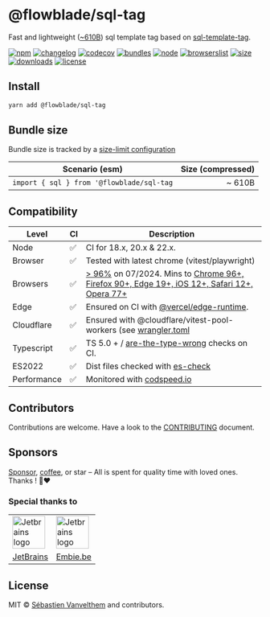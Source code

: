 # @flowblade/sql-tag

Fast and lightweight ([~610B](#bundle-size)) sql template tag based on [sql-template-tag](https://github.com/blakeembrey/sql-template-tag).

[![npm](https://img.shields.io/npm/v/@flowblade/sql-tag?style=for-the-badge&label=Npm&labelColor=444&color=informational)](https://www.npmjs.com/package/@flowblade/sql-tag)
[![changelog](https://img.shields.io/static/v1?label=&message=changelog&logo=github&style=for-the-badge&labelColor=444&color=informational)](https://github.com/belgattitude/flowblade/blob/main/packages/sql-tag/CHANGELOG.md)
[![codecov](https://img.shields.io/codecov/c/github/belgattitude/flowblade?logo=codecov&label=Unit&flag=flowblade-sql-tag-unit&style=for-the-badge&labelColor=444)](https://app.codecov.io/gh/belgattitude/flowblade/tree/main/packages%2Fsql-tag)
[![bundles](https://img.shields.io/static/v1?label=&message=cjs|esm@treeshake&logo=webpack&style=for-the-badge&labelColor=444&color=informational)](https://github.com/belgattitude/flowblade/blob/main/packages/sql-tag/.size-limit.cjs)
[![node](https://img.shields.io/static/v1?label=Node&message=18%2b&logo=node.js&style=for-the-badge&labelColor=444&color=informational)](#compatibility)
[![browserslist](https://img.shields.io/static/v1?label=Browser&message=%3E96%25&logo=googlechrome&style=for-the-badge&labelColor=444&color=informational)](#compatibility)
[![size](https://img.shields.io/bundlephobia/minzip/@flowblade/sql-tag@latest?label=Max&style=for-the-badge&labelColor=444&color=informational)](https://bundlephobia.com/package/@flowblade/sql-tag@latest)
[![downloads](https://img.shields.io/npm/dm/@flowblade/sql-tag?style=for-the-badge&labelColor=444)](https://www.npmjs.com/package/@flowblade/sql-tag)
[![license](https://img.shields.io/npm/l/@flowblade/sql-tag?style=for-the-badge&labelColor=444)](https://github.com/belgattitude/flowblade/blob/main/LICENSE)

## Install

```bash
yarn add @flowblade/sql-tag
```

## Bundle size

Bundle size is tracked by a [size-limit configuration](https://github.com/belgattitude/flowblade/blob/main/packages/sql-tag/.size-limit.ts)

| Scenario (esm)                                              | Size (compressed) |
|-------------------------------------------------------------|------------------:|
| `import { sql } from '@flowblade/sql-tag`                   |            ~ 610B |

## Compatibility

| Level      | CI | Description                                                                                                                                                                                                                                                                                                                                    |
|------------|----|------------------------------------------------------------------------------------------------------------------------------------------------------------------------------------------------------------------------------------------------------------------------------------------------------------------------------------------------|  
| Node       | ✅  | CI for 18.x, 20.x & 22.x.                                                                                                                                                                                                                                                                                                                      |
| Browser    | ✅  | Tested with latest chrome (vitest/playwright)                                                                                                                                                                                                                                                                                            |
| Browsers   | ✅  | [> 96%](https://browserslist.dev/?q=ZGVmYXVsdHMsIGNocm9tZSA%2BPSA5NixmaXJlZm94ID49IDkwLGVkZ2UgPj0gMTksc2FmYXJpID49IDEyLGlvcyA%2BPSAxMixvcGVyYSA%2BPSA3Nw%3D%3D) on 07/2024. Mins to [Chrome 96+, Firefox 90+, Edge 19+, iOS 12+, Safari 12+, Opera 77+](https://github.com/belgattitude/flowblade/blob/main/packages/sql-tag/.browserslistrc) |
| Edge       | ✅  | Ensured on CI with [@vercel/edge-runtime](https://github.com/vercel/edge-runtime).                                                                                                                                                                                                                                                       | 
| Cloudflare | ✅  | Ensured with @cloudflare/vitest-pool-workers (see [wrangler.toml](https://github.com/belgattitude/flowblade/blob/main/devtools/vitest/wrangler.toml)                                                                                                                                                                                         |
| Typescript | ✅  | TS 5.0 + / [are-the-type-wrong](https://github.com/arethetypeswrong/arethetypeswrong.github.io) checks on CI.                                                                                                                                                                                                                                  |
| ES2022     | ✅  | Dist files checked with [es-check](https://github.com/yowainwright/es-check)                                                                                                                                                                                                                                                                   |
| Performance| ✅  | Monitored with [codspeed.io](https://codspeed.io/belgattitude/flowblade)                                                                                                                                                                                                                                                                      |

## Contributors

Contributions are welcome. Have a look to the [CONTRIBUTING](https://github.com/belgattitude/flowblade/blob/main/CONTRIBUTING.md) document.

## Sponsors

[Sponsor](<[sponsorship](https://github.com/sponsors/belgattitude)>), [coffee](<(https://ko-fi.com/belgattitude)>),
or star – All is spent for quality time with loved ones. Thanks ! 🙏❤️

### Special thanks to

<table>
  <tr>
    <td>
      <a href="https://www.jetbrains.com/?ref=belgattitude" target="_blank">
         <img width="65" src="https://asset.brandfetch.io/idarKiKkI-/id53SttZhi.jpeg" alt="Jetbrains logo" />
      </a>
    </td>
    <td>
      <a href="https://www.embie.be/?ref=belgattitude" target="_blank">
        <img width="65" src="https://avatars.githubusercontent.com/u/98402122?s=200&v=4" alt="Jetbrains logo" />    
      </a>
    </td>
  </tr>
  <tr>
    <td align="center">
      <a href="https://www.jetbrains.com/?ref=belgattitude" target="_blank">JetBrains</a>
    </td>
    <td align="center">
      <a href="https://www.embie.be/?ref=belgattitude" target="_blank">Embie.be</a>
    </td>
   </tr>
</table>

## License

MIT © [Sébastien Vanvelthem](https://github.com/belgattitude) and contributors.

